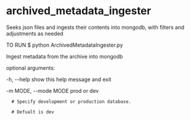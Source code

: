 # archived_metadata_ingester
Seeks json files and ingests their contents into mongodb, with filters and adjustments as needed

TO RUN
$ python ArchivedMetadataIngester.py

Ingest metadata from the archive into mongodb

optional arguments:

  -h, --help            show this help message and exit

  -m MODE, --mode MODE  prod or dev

      # Specify development or production database.

      # Defualt is dev
      
      
   
